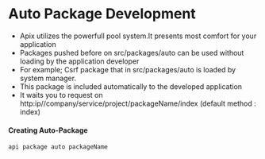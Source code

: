 # Auto Package Development
* Apix utilizes the powerfull pool system.It presents most comfort for your application
* Packages pushed before on src/packages/auto can be used without loading by the application developer
* For example; Csrf package that in src/packages/auto is loaded by system manager.
* This package is included automatically to the developed application
* It waits you to request on http:ip//company/service/project/packageName/index (default method : index)


#### Creating Auto-Package

```
api package auto packageName

```


